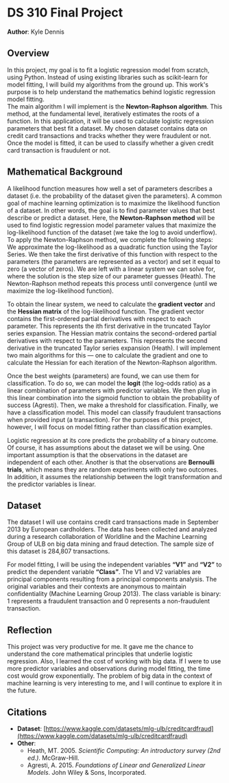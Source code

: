 # DS 310 Final Project  
**Author**: Kyle Dennis

## Overview  

In this project, my goal is to fit a logistic regression model from scratch, using Python. Instead of using existing libraries such as scikit-learn for model fitting, I will build my algorithms from the ground up. This work's purpose is to help understand the mathematics behind logistic regression model fitting.  
The main algorithm I will implement is the **Newton-Raphson algorithm**. This method, at the fundamental level, iteratively estimates the roots of a function. In this application, it will be used to calculate logistic regression parameters that best fit a dataset. My chosen dataset contains data on credit card transactions and tracks whether they were fraudulent or not. Once the model is fitted, it can be used to classify whether a given credit card transaction is fraudulent or not.

## Mathematical Background  

A likelihood function measures how well a set of parameters describes a dataset (i.e. the probability of the dataset given the parameters). A common goal of machine learning optimization is to maximize the likelihood function of a dataset. In other words, the goal is to find parameter values that best describe or predict a dataset. Here, the **Newton-Raphson method** will be used to find logistic regression model parameter values that maximize the log-likelihood function of the dataset (we take the log to avoid underflow).  
To apply the Newton-Raphson method, we complete the following steps: We approximate the log-likelihood as a quadratic function using the Taylor Series. We then take the first derivative of this function with respect to the parameters (the parameters are represented as a vector) and set it equal to zero (a vector of zeros). We are left with a linear system we can solve for, where the solution is the step size of our parameter guesses (Heath). The Newton-Raphson method repeats this process until convergence (until we maximize the log-likelihood function).

To obtain the linear system, we need to calculate the **gradient vector** and the **Hessian matrix** of the log-likelihood function. The gradient vector contains the first-ordered partial derivatives with respect to each parameter. This represents the ith first derivative in the truncated Taylor series expansion. The Hessian matrix contains the second-ordered partial derivatives with respect to the parameters. This represents the second derivative in the truncated Taylor series expansion (Heath). I will implement two main algorithms for this — one to calculate the gradient and one to calculate the Hessian for each iteration of the Newton-Raphson algorithm.  

Once the best weights (parameters) are found, we can use them for classification. To do so, we can model the **logit** (the log-odds ratio) as a linear combination of parameters with predictor variables. We then plug in this linear combination into the sigmoid function to obtain the probability of success (Agresti). Then, we make a threshold for classification. Finally, we have a classification model. This model can classify fraudulent transactions when provided input (a transaction). For the purposes of this project, however, I will focus on model fitting rather than classification examples.  

Logistic regression at its core predicts the probability of a binary outcome. Of course, it has assumptions about the dataset we will be using. One important assumption is that the observations in the dataset are independent of each other. Another is that the observations are **Bernoulli trials**, which means they are random experiments with only two outcomes. In addition, it assumes the relationship between the logit transformation and the predictor variables is linear.

## Dataset  

The dataset I will use contains credit card transactions made in September 2013 by European cardholders. The data has been collected and analyzed during a research collaboration of Worldline and the Machine Learning Group of ULB on big data mining and fraud detection. The sample size of this dataset is 284,807 transactions.  

For model fitting, I will be using the independent variables **“V1”** and **“V2”** to predict the dependent variable **“Class”**. The V1 and V2 variables are principal components resulting from a principal components analysis. The original variables and their contexts are anonymous to maintain confidentiality (Machine Learning Group 2013). The class variable is binary: 1 represents a fraudulent transaction and 0 represents a non-fraudulent transaction.

## Reflection  

This project was very productive for me. It gave me the chance to understand the core mathematical principles that underlie logistic regression. Also, I learned the cost of working with big data. If I were to use more predictor variables and observations during model fitting, the time cost would grow exponentially. The problem of big data in the context of machine learning is very interesting to me, and I will continue to explore it in the future.

## Citations  

- **Dataset**: [https://www.kaggle.com/datasets/mlg-ulb/creditcardfraud](https://www.kaggle.com/datasets/mlg-ulb/creditcardfraud)  
- **Other**:  
  - Heath, MT. 2005. *Scientific Computing: An introductory survey (2nd ed.)*. McGraw-Hill.  
  - Agresti, A. 2015. *Foundations of Linear and Generalized Linear Models*. John Wiley & Sons, Incorporated.
